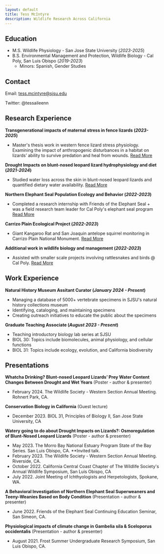 ```yaml
---
layout: default
title: Tess McIntyre
description: Wildlife Research Across California
---
```


## Education							       		
- M.S. Wildlife Physiology - San Jose State University (_2023-2025_)	 			        		
- B.S. Environmental Management and Protection, Wildlife Biology - Cal Poly, San Luis Obispo (_2019-2023_)
  - Minors: Spanish, Gender Studies

## Contact
Email: tess.mcintyre@sjsu.edu

Twitter: @tessaileenn

## Research Experience
**Transgenerational impacts of maternal stress in fence lizards (_2023-2025_)**

- Master's thesis work in western fence lizard stress physiology. Examining the impact of anthropogenic disturbances in a habitat on lizards’ ability to survive predation and heal from wounds. [Read More](./stressphysiology.html)

**Drought Impacts on blunt-nosed leopard lizard hydrophysiology and diet (_2021-2024_)**

- Studied water loss across the skin in blunt-nosed leopard lizards and quantified dietary water availability. [Read More](./BNLL.html)

**Northern Elephant Seal Population Ecology and Behavior (_2022-2023_)**

- Completed a research internship with Friends of the Elephant Seal + was a field research team leader for Cal Poly's elephant seal program [Read More](./eseals.html)

**Carrizo Plain Ecological Project (_2022-2023_)**
- Giant Kangaroo Rat and San Joaquin antelope squirrel monitoring in Carrizo Plain National Monument. [Read More](./CPEP.html)

**Additional work in wildlife biology and management (_2022-2023_)**
- Assisted with smaller scale projects involving rattlesnakes and birds @ Cal Poly. [Read More](./moreresearch.html)

## Work Experience
**Natural History Museum Assitant Curator (_January 2024 - Present_)**
- Managing a database of 5000+ vertebrate specimens in SJSU's natural history collections museum
- Identifying, cataloging, and maintaining specimens
- Creating outreach initiatives to educate the public about the specimens

**Graduate Teaching Associate (_August 2023 - Present_)**
- Teaching introductory biology lab series at SJSU
- BIOL 30: Topics include biomolecules, animal physiology, and cellular functions
- BIOL 31: Topics include ecology, evolution, and California biodiversity

## Presentations
**Whatcha Drinking? Blunt-nosed Leopard Lizards’ Prey Water Content Changes Between Drought and Wet Years** (Poster - author & presenter)
- February 2024. The Wildlife Society - Western Section Annual Meeting. Rohnert Park, CA.

**Conservation Biology in California** (Guest lecture)
- December 2023. BIOL 31, Principles of Biology II, San Jose State University, CA

**Watery going to do about Drought Impacts on Lizards?: Osmoregulation of Blunt-Nosed Leopard Lizards** (Poster - author & presenter)
- May 2023. The Morro Bay National Estuary Program State of the Bay Series. San Luis Obispo, CA. **Invited talk. 
- February 2023. The Wildlife Society - Western Section Annual Meeting. Riverside, CA. 
- October 2022. California Central Coast Chapter of The Wildlife Society's Annual Wildlife Symposium, San Luis Obispo, CA 
- July 2022. Joint Meeting of Ichthyologists and Herpetologists, Spokane, WA. 

**A Behavioral Investigation of Northern Elephant Seal Superweaners and Teeny-Weanies Based on Body Condition** (Presentation - author & presenter)
- June 2022. Friends of the Elephant Seal Continuing Education Seminar, San Simeon, CA. 

**Physiological impacts of climate change in Gambelia sila & Sceloporus occidentalis** (Presentation - author & presenter)
- August 2021. Frost Summer Undergraduate Research Symposium, San Luis Obispo, CA.

